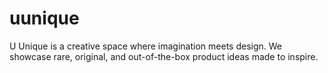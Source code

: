 # uunique
U Unique is a creative space where imagination meets design. We showcase rare, original, and out-of-the-box product ideas made to inspire.
